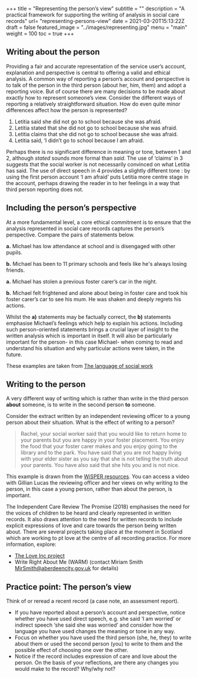 +++
title = "Representing the person’s view"
subtitle = ""
description = "A practical framework for supporting the writing of analysis in social care records"
url= "representing-persons-view"
date = 2021-03-20T15:13:22Z
draft = false
featured_image = "../images/representing.jpg"
menu = "main"
weight = 100
toc = true
+++
## Writing about the  person

Providing a fair and accurate representation of the service user’s account, explanation and perspective is central to offering a valid and ethical analysis. A common way of reporting a person’s account and perspective is to talk of the person in the third person (about her, him, them) and adopt a reporting voice. But of course there are many decisions to be made about exactly how to represent someone’s view. Consider the different ways of reporting a relatively straightforward situation.  How do even quite minor differences affect how the person is represented?

1. Letitia said she did not go to school because she was afraid.
2. Letitia stated that she did not go to school because she was afraid.
3. Letitia claims that she did not go to school because she was afraid.
4. Letitia said, ‘I didn’t go to school because I am afraid.

Perhaps there is no significant difference in meaning or tone, between 1 and 2, although _stated_ sounds more formal than _said_. The use of ‘claims’ in 3 suggests that the social worker is not necessarily convinced on what Letitia has said. The use of direct speech in 4 provides a slightly different tone : by using the first person account ‘I am afraid’ puts Letitia more centre stage in the account, perhaps drawing the reader in to her feelings in a way that third person reporting does not.

## Including the person’s perspective

At a more fundamental level, a core ethical commitment is to ensure that the analysis represented in social care records captures the person’s perspective. Compare the pairs of statements below.

**a.** Michael has low attendance at school and is disengaged with other pupils.

**b.** Michael has been to 11 primary schools and feels like he's always losing friends.

**a.** Michael has stolen a previous foster carer’s car in the night.

**b.** Michael felt frightened and alone about being in foster care and took his foster carer’s car to see his mum. He was shaken and deeply regrets his actions.

Whilst the **a)** statements may be factually correct, the **b)** statements emphasise Michael’s feelings which help to explain his actions. Including such person-oriented statements brings a crucial layer of insight to the written analysis which is important in itself. It will also be particularly important for the person- in this case Michael- when coming to read and understand his situation and why particular actions were taken, in the future.

These examples are taken from [The language of social work](https://www.servelec.co.uk/about-digital-care/our-news/the-language-of-social-work)

## Writing to the person

A very different way of writing which is rather than write in the third person **about** someone, is to write in the second person **to** someone.

Consider the extract written by an independent reviewing officer to a young person about their situation. What is the effect of writing to a person?

> Rachel, your social worker said that you would like to return home to your parents but you are happy in your foster placement. You enjoy the food that your foster carer makes and you enjoy going to the library and to the park. You have said that you are not happy living with your elder sister as you say that she is not telling the truth about your parents. You have also said that she hits you and is not nice.

This example is drawn from the [WiSPER resources](https://wisper.writinginsocialwork.com/resource/writing-to-the-child/). You can access a video with Gillian Lucas the reviewing officer and her views on why writing to the person, in this case a young person, rather than about the person, is important.

The Independent Care Review The Promise (2018) emphasises the need for the voices of children to be heard and clearly represented in written records. It also draws attention to the need for written records to include explicit expressions of love and care towards the person being written about. There are several projects taking place at the moment in Scotland which are working to pt love at the centre of all recording practice. For more information, explore:

* [The Love Inc project](https://www.aberlour.org.uk/services/love-inc-project/ )
* Write Right About Me (WARM) (contact Miriam Smith MirSmith@aberdeencity.gov.uk for details)

## Practice point: The person’s view

Think of or reread a recent record (a case note, an assessment report).

* If you have reported about a person’s account and perspective, notice whether you have used direct speech, e.g. she said ‘I am worried’ or indirect speech ‘she said she was worried’ and consider how the language you have used changes the meaning or tone in any way.
* Focus on whether you have used the third person (she, he, they) to write about them or used the second person (you) to write to them and the possible effect of choosing one over the other.
* Notice if the record includes expression of care and love about the person. On the basis of your reflections, are there any changes you would make to the record? Why/why not?
